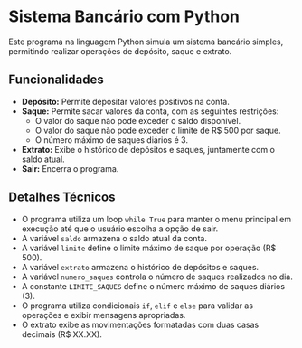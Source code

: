 # Sistema Bancário com Python

Este programa na linguagem Python simula um sistema bancário simples, permitindo realizar operações de depósito, saque e extrato.

## Funcionalidades

-   **Depósito:** Permite depositar valores positivos na conta.
-   **Saque:** Permite sacar valores da conta, com as seguintes restrições:
    -   O valor do saque não pode exceder o saldo disponível.
    -   O valor do saque não pode exceder o limite de R$ 500 por saque.
    -   O número máximo de saques diários é 3.
-   **Extrato:** Exibe o histórico de depósitos e saques, juntamente com o saldo atual.
-   **Sair:** Encerra o programa.
  
## Detalhes Técnicos

-   O programa utiliza um loop `while True` para manter o menu principal em execução até que o usuário escolha a opção de sair.
-   A variável `saldo` armazena o saldo atual da conta.
-   A variável `limite` define o limite máximo de saque por operação (R$ 500).
-   A variável `extrato` armazena o histórico de depósitos e saques.
-   A variável `numero_saques` controla o número de saques realizados no dia.
-   A constante `LIMITE_SAQUES` define o número máximo de saques diários (3).
-   O programa utiliza condicionais `if`, `elif` e `else` para validar as operações e exibir mensagens apropriadas.
-   O extrato exibe as movimentações formatadas com duas casas decimais (R$ XX.XX).
